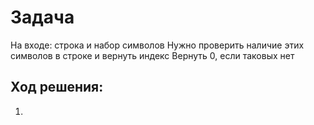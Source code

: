 # Задача

На входе: строка и набор символов
Нужно проверить наличие этих символов в строке и вернуть индекс
Вернуть 0, если таковых нет

## Ход решения:

1.
